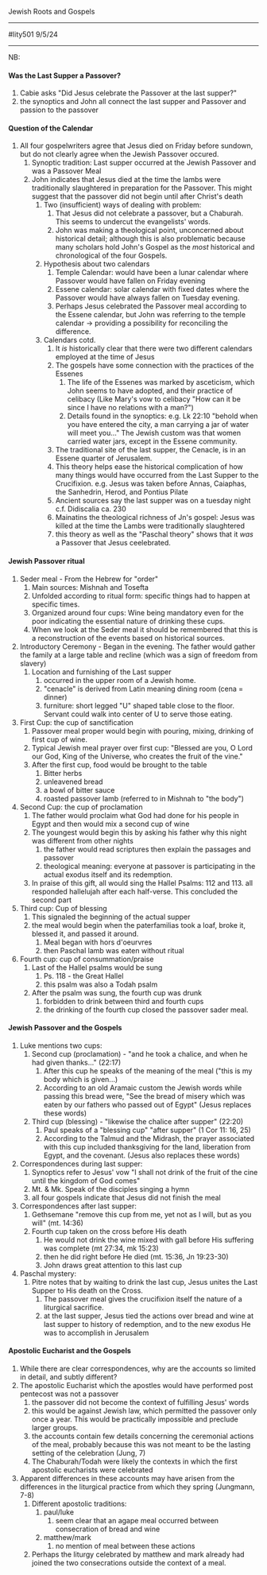 Jewish Roots and Gospels

---
#lity501
9/5/24

---
NB:

#### Was the Last Supper a Passover?
1. Cabie asks "Did Jesus celebrate the Passover at the last supper?"
2. the synoptics and John all connect the last supper and Passover and passion to the passover
#### Question of the Calendar
1. All four gospelwriters agree that Jesus died on Friday before sundown, but do not clearly agree when the Jewish Passover occured.
	1. Synoptic tradition: Last supper occurred at the Jewish Passover and was a Passover Meal
	2. John indicates that Jesus died at the time the lambs were traditionally slaughtered in preparation for the Passover.  This might suggest that the passover did not begin until after Christ's death
		1. Two (insufficient) ways of dealing with problem:
			1. That Jesus did not celebrate a passover, but a Chaburah. This seems to undercut the evangelists' words.
			2. John was making a theological point, unconcerned about historical detail; although this is also problematic because many scholars hold John's Gospel as the _most_ historical and chronological of the four Gospels.
		2. Hypothesis about two calendars
			1. Temple Calendar: would have been a lunar calendar where Passover would have fallen on Friday evening
			2. Essene calendar: solar calendar with fixed dates where the Passover would have always fallen on Tuesday evening.
			3. Perhaps Jesus celebrated the Passover meal according to the Essene calendar, but John was referring to the temple calendar -> providing a possibility for reconciling the difference.
		3. Calendars cotd.
			1. It _is_ historically clear that there were two different calendars employed at the time of Jesus
			2. The gospels have some connection with the practices of the Essenes
				1.  The life of the Essenes was marked by asceticism, which John seems to have adopted, and their practice of celibacy (Like Mary's vow to celibacy "How can it be since I have no relations with a man?")
				2. Details found in the synoptics: e.g. Lk 22:10 "behold when you have entered the city, a man carrying a jar of water will meet you..."  The Jewish custom was that women carried water jars, except in the Essene community.
			3. The traditional site of the last supper, the Cenacle, is in an Essene quarter of Jerusalem.
			4. This theory helps ease the historical complication of how many things would have occurred from the Last Supper to the Crucifixion. e.g. Jesus was taken before Annas, Caiaphas, the Sanhedrin, Herod, and Pontius Pilate
			5. Ancient sources say the last supper was on a tuesday night c.f. Didiscalia ca. 230
			6. Mainatins the theological richness of Jn's gospel: Jesus was killed at the time the Lambs were traditionally slaughtered
			7. this theory as well as the "Paschal theory" shows that it _was_ a Passover that Jesus ceelebrated.
#### Jewish Passover ritual
1. Seder meal - From the Hebrew for "order"
	1. Main sources: Mishnah and Tosefta
	2. Unfolded according to ritual form: specific things had to happen at specific times.
	3. Organized around four cups: Wine being mandatory even for the poor indicating the essential nature of drinking these cups.
	4. When we look at the Seder meal it should be remembered that this is a reconstruction of the events based on historical sources.
2. Introductory Ceremony - Began in the evening.  The father would gather the family at a large table and recline (which was a sign of freedom from slavery)
	1. Location and furnishing of the Last supper
		1. occurred in the upper room of a Jewish home.
		2. "cenacle" is derived from Latin meaning dining room (cena = dinner)
		3. furniture: short legged "U" shaped table close to the floor.  Servant could walk into center of U to serve those eating.
3. First Cup: the cup of sanctification
	1. Passover meal proper would begin with pouring, mixing, drinking of first cup of wine.
	2. Typical Jewish meal prayer over first cup: "Blessed are you, O Lord our God, King of the Universe, who creates the fruit of the vine."
	3. After the first cup, food would be brought to the table
		1. Bitter herbs
		2. unleavened bread
		3. a bowl of bitter sauce
		4. roasted passover lamb (referred to in Mishnah to "the body")
4. Second Cup: the cup of proclamation
	1. The father would proclaim what God had done for his people in Egypt and then would mix a second cup of wine
	2. The youngest would begin this by asking his father why this night was different from other nights
		1. the father would read scriptures then explain the passages and passover
		2. theological meaning: everyone at passover is participating in the actual exodus itself and its redemption.
	3. In praise of this gift, all would sing the Hallel Psalms: 112 and 113. all responded hallelujah after each half-verse. This concluded the second part
5. Third cup: Cup of blessing
	1. This signaled the beginning of the actual supper
	2. the meal would begin when the paterfamilias took a loaf, broke it, blessed it, and passed it around.
		1. Meal began with hors d'oeurvres
		2. then Paschal lamb was eaten without ritual
6. Fourth cup: cup of consummation/praise
	1. Last of the Hallel psalms would be sung
		1. Ps. 118 - the Great Hallel
		2. this psalm was also a Todah psalm
	2. After the psalm was sung, the fourth cup was drunk
		1. forbidden to drink between third and fourth cups
		2. the drinking of the fourth cup closed the passover sader meal.
#### Jewish Passover and the Gospels
1. Luke mentions two cups:
	1. Second cup (proclamation) - "and he took a chalice, and when he had given thanks..." (22:17)
		1. After this cup he speaks of the meaning of the meal ("this is my body which is given...)
		2. According to an old Aramaic custom the Jewish words while passing this bread were, "See the bread of misery which was eaten by our fathers who passed out of Egypt" (Jesus replaces these words)
	2. Third cup (blessing) - "likewise the chalice after supper" (22:20)
		1. Paul speaks of a "blessing cup" "after supper" (1 Cor 11: 16, 25)
		2. According to the Talmud and the Midrash, the prayer associated with this cup included thanksgiving for the land, liberation from Egypt, and the covenant. (Jesus also replaces these words)
2. Correspondences during last supper:
	1. Synoptics refer to Jesus' vow "I shall not drink of the fruit of the cine until the kingdom of God comes"
	2. Mt. & Mk. Speak of the disciples singing a hymn
	3. all four gospels indicate that Jesus did not finish the meal
3. Correspondences after last supper:
	1. Gethsemane "remove this cup from me, yet not as I will, but as you will" (mt. 14:36)
	2. Fourth cup taken on the cross before His death
		1. He would not drink the wine mixed with gall before His suffering was complete (mt 27:34, mk 15:23)
		2. then he did right before He died (mt. 15:36, Jn 19:23-30)
		3. John draws great attention to this last cup
4. Paschal mystery:
	1. Pitre notes that by waiting to drink the last cup, Jesus unites the Last Supper to His death on the Cross.
		1. The passover meal gives the crucifixion itself the nature of a liturgical sacrifice.
		2. at the last supper, Jesus tied the actions over bread and wine at last supper to history of redemption, and to the new exodus He was to accomplish in Jerusalem
#### Apostolic Eucharist and the Gospels
1. While there are clear correspondences, why are the accounts so limited in detail, and subtly different?
2. The apostolic Eucharist which the apostles would have performed post pentecost was not a passover
	1. the passover did not become the context of fulfilling Jesus' words
	2. this would be against Jewish law, which permitted the passover only once a year.  This would be practically impossible and preclude larger groups.
	3. the accounts contain few details concerning the ceremonial actions of the meal, probably because this was not meant to be the lasting setting of the celebration (Jung, 7)
	4. The Chaburah/Todah were likely the contexts in which the first apostolic eucharists were celebrated
3. Apparent differences in these accounts may have arisen from the differences in the liturgical practice from which they spring (Jungmann, 7-8)
	1. Different apostolic traditions:
		1. paul/luke
			1. seem clear that an agape meal occurred between consecration of bread and wine
		2. matthew/mark
			1. no mention of meal between these actions
	2. Perhaps the liturgy celebrated by matthew and mark already had joined the two consecrations outside the context of a meal.